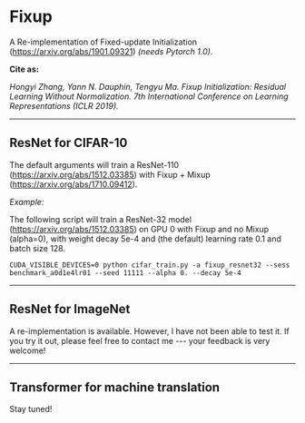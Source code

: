 # Fixup
A Re-implementation of Fixed-update Initialization (https://arxiv.org/abs/1901.09321) *(needs Pytorch 1.0)*.

**Cite as:**

*Hongyi Zhang, Yann N. Dauphin, Tengyu Ma. Fixup Initialization: Residual Learning Without Normalization. 7th International Conference on Learning Representations (ICLR 2019).*

----
## ResNet for CIFAR-10
The default arguments will train a ResNet-110 (https://arxiv.org/abs/1512.03385) with Fixup + Mixup (https://arxiv.org/abs/1710.09412).

*Example:*

The following script will train a ResNet-32 model (https://arxiv.org/abs/1512.03385) on GPU 0 with Fixup and no Mixup (alpha=0), with weight decay 5e-4 and (the default) learning rate 0.1 and batch size 128.
```
CUDA_VISIBLE_DEVICES=0 python cifar_train.py -a fixup_resnet32 --sess benchmark_a0d1e4lr01 --seed 11111 --alpha 0. --decay 5e-4
```

----
## ResNet for ImageNet
A re-implementation is available. However, I have not been able to test it. If you try it out, please feel free to contact me --- your feedback is very welcome!

----
## Transformer for machine translation
Stay tuned!
